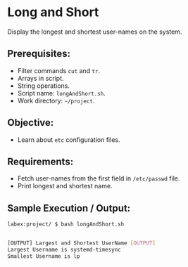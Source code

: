 # Long and Short

Display the longest and shortest user-names on the system.

## Prerequisites:

- Filter commands `cut` and `tr`.
- Arrays in script.
- String operations.
- Script name: `longAndShort.sh`.
- Work directory: `~/project`.

## Objective:

- Learn about `etc` configuration files.

## Requirements:

- Fetch user-names from the first field in `/etc/passwd` file.
- Print longest and shortest name.

## Sample Execution / Output:

```bash
labex:project/ $ bash longAndShort.sh 


[OUTPUT] Largest and Shortest UserName [OUTPUT]
Largest Username is systemd-timesync
Smallest Username is lp
```

